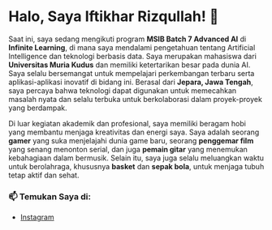 # Halo, Saya Iftikhar Rizqullah! 👋

Saat ini, saya sedang mengikuti program **MSIB Batch 7 Advanced AI** di **Infinite Learning**, di mana saya mendalami pengetahuan tentang Artificial Intelligence dan teknologi berbasis data. Saya merupakan mahasiswa dari **Universitas Muria Kudus** dan memiliki ketertarikan besar pada dunia AI. Saya selalu bersemangat untuk mempelajari perkembangan terbaru serta aplikasi-aplikasi inovatif di bidang ini. Berasal dari **Jepara, Jawa Tengah**, saya percaya bahwa teknologi dapat digunakan untuk memecahkan masalah nyata dan selalu terbuka untuk berkolaborasi dalam proyek-proyek yang berdampak.

Di luar kegiatan akademik dan profesional, saya memiliki beragam hobi yang membantu menjaga kreativitas dan energi saya. Saya adalah seorang **gamer** yang suka menjelajahi dunia game baru, seorang **penggemar film** yang senang menonton serial, dan juga **pemain gitar** yang menemukan kebahagiaan dalam bermusik. Selain itu, saya juga selalu meluangkan waktu untuk berolahraga, khususnya **basket** dan **sepak bola**, untuk menjaga tubuh tetap aktif dan sehat.

### 📫 Temukan Saya di:
- [Instagram](https://www.instagram.com/iftikharr_)
